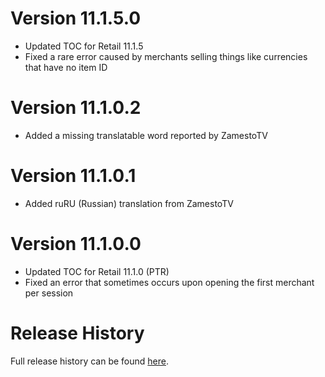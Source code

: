 # Version 11.1.5.0

- Updated TOC for Retail 11.1.5
- Fixed a rare error caused by merchants selling things like currencies that have no item ID

# Version 11.1.0.2

- Added a missing translatable word reported by ZamestoTV

# Version 11.1.0.1

- Added ruRU (Russian) translation from ZamestoTV

# Version 11.1.0.0

- Updated TOC for Retail 11.1.0 (PTR)
- Fixed an error that sometimes occurs upon opening the first merchant per session

# Release History

Full release history can be found [here](https://github.com/kstange/MerchantPlus/wiki/Release-Notes).

